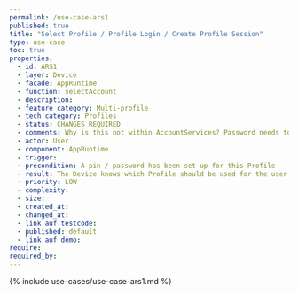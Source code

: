 ```yaml
---
permalink: /use-case-ars1
published: true
title: "Select Profile / Profile Login / Create Profile Session"
type: use-case
toc: true
properties:
  - id: ARS1
  - layer: Device
  - facade: AppRuntime
  - function: selectAccount
  - description:
  - feature category: Multi-profile
  - tech category: Profiles
  - status: CHANGES REQUIRED
  - comments: Why is this not within AccountServices? Password needs to be taken into consideration
  - actor: User
  - component: AppRuntime
  - trigger:
  - precondition: A pin / password has been set up for this Profile
  - result: The Device knows which Profile should be used for the user interface or any action.     If a specific action was triggered to select the Profile, the action is now executed     If not, the User is redirected to the Profile's Start Screen
  - priority: LOW
  - complexity:
  - size:
  - created_at:
  - changed_at:
  - link auf testcode:
  - published: default
  - link auf demo:
require:
required_by:
---
```


{% include use-cases/use-case-ars1.md %}
